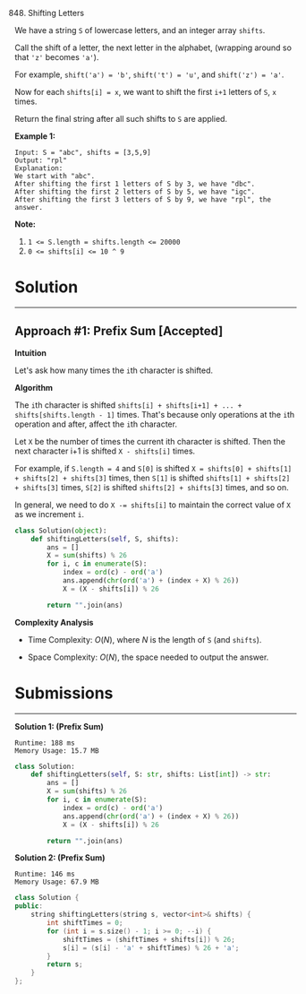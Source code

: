 848. Shifting Letters

We have a string `S` of lowercase letters, and an integer array `shifts`.

Call the shift of a letter, the next letter in the alphabet, (wrapping around so that `'z'` becomes `'a'`). 

For example, `shift('a') = 'b'`, `shift('t') = 'u'`, and `shift('z') = 'a'`.

Now for each `shifts[i] = x`, we want to shift the first `i+1` letters of `S`, `x` times.

Return the final string after all such shifts to `S` are applied.

**Example 1:**
```
Input: S = "abc", shifts = [3,5,9]
Output: "rpl"
Explanation: 
We start with "abc".
After shifting the first 1 letters of S by 3, we have "dbc".
After shifting the first 2 letters of S by 5, we have "igc".
After shifting the first 3 letters of S by 9, we have "rpl", the answer.
```

**Note:**

1. `1 <= S.length = shifts.length <= 20000`
1. `0 <= shifts[i] <= 10 ^ 9`

# Solution
---
## Approach #1: Prefix Sum [Accepted]
**Intuition**

Let's ask how many times the `i`th character is shifted.

**Algorithm**

The `i`th character is shifted `shifts[i] + shifts[i+1] + ... + shifts[shifts.length - 1]` times. That's because only operations at the `i`th operation and after, affect the `i`th character.

Let `X` be the number of times the current ith character is shifted. Then the next character i+1 is shifted `X - shifts[i]` times.

For example, if `S.length = 4` and `S[0]` is shifted `X = shifts[0] + shifts[1] + shifts[2] + shifts[3]` times, then `S[1]` is shifted `shifts[1] + shifts[2] + shifts[3]` times, `S[2]` is shifted `shifts[2] + shifts[3]` times, and so on.

In general, we need to do `X -= shifts[i]` to maintain the correct value of `X` as we increment `i`.

```python
class Solution(object):
    def shiftingLetters(self, S, shifts):
        ans = []
        X = sum(shifts) % 26
        for i, c in enumerate(S):
            index = ord(c) - ord('a')
            ans.append(chr(ord('a') + (index + X) % 26))
            X = (X - shifts[i]) % 26

        return "".join(ans)
```

**Complexity Analysis**

* Time Complexity: $O(N)$, where $N$ is the length of `S` (and `shifts`).

* Space Complexity: $O(N)$, the space needed to output the answer.

# Submissions
---
**Solution 1: (Prefix Sum)**
```
Runtime: 188 ms
Memory Usage: 15.7 MB
```
```python
class Solution:
    def shiftingLetters(self, S: str, shifts: List[int]) -> str:
        ans = []
        X = sum(shifts) % 26
        for i, c in enumerate(S):
            index = ord(c) - ord('a')
            ans.append(chr(ord('a') + (index + X) % 26))
            X = (X - shifts[i]) % 26

        return "".join(ans)
```

**Solution 2: (Prefix Sum)**
```
Runtime: 146 ms
Memory Usage: 67.9 MB
```
```c++
class Solution {
public:
    string shiftingLetters(string s, vector<int>& shifts) {
        int shiftTimes = 0;
        for (int i = s.size() - 1; i >= 0; --i) {
            shiftTimes = (shiftTimes + shifts[i]) % 26;
            s[i] = (s[i] - 'a' + shiftTimes) % 26 + 'a';
        }
        return s;
    }
};
```
